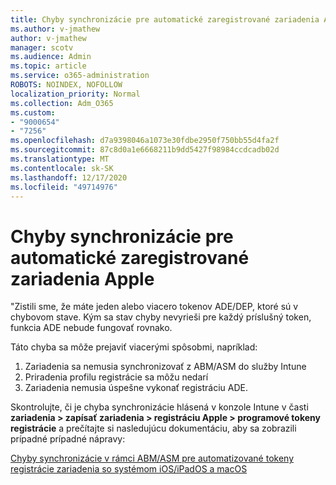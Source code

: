 ```yaml
---
title: Chyby synchronizácie pre automatické zaregistrované zariadenia Apple
ms.author: v-jmathew
author: v-jmathew
manager: scotv
ms.audience: Admin
ms.topic: article
ms.service: o365-administration
ROBOTS: NOINDEX, NOFOLLOW
localization_priority: Normal
ms.collection: Adm_O365
ms.custom:
- "9000654"
- "7256"
ms.openlocfilehash: d7a9398046a1073e30fdbe2950f750bb55d4fa2f
ms.sourcegitcommit: 87c8d0a1e6668211b9dd5427f98984ccdcadb02d
ms.translationtype: MT
ms.contentlocale: sk-SK
ms.lasthandoff: 12/17/2020
ms.locfileid: "49714976"
---
```

# <a name="apple-automatic-device-enrollment-sync-errors"></a>Chyby synchronizácie pre automatické zaregistrované zariadenia Apple

"Zistili sme, že máte jeden alebo viacero tokenov ADE/DEP, ktoré sú v chybovom stave. Kým sa stav chyby nevyrieši pre každý príslušný token, funkcia ADE nebude fungovať rovnako.

Táto chyba sa môže prejaviť viacerými spôsobmi, napríklad:

1. Zariadenia sa nemusia synchronizovať z ABM/ASM do služby Intune
2. Priradenia profilu registrácie sa môžu nedarí
3. Zariadenia nemusia úspešne vykonať registráciu ADE.

Skontrolujte, či je chyba synchronizácie hlásená v konzole Intune v časti **zariadenia > zapísať zariadenia > registráciu Apple > programové tokeny registrácie** a prečítajte si nasledujúcu dokumentáciu, aby sa zobrazili prípadné prípadné nápravy:

[Chyby synchronizácie v rámci ABM/ASM pre automatizované tokeny registrácie zariadenia so systémom iOS/iPadOS a macOS](https://docs.microsoft.com/mem/intune/enrollment/troubleshoot-ios-enrollment-errors#resolutions-when-syncing-tokens-between-intune-and-abmasm-for-automated-device-enrollment)
